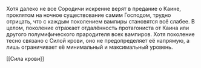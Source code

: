 Хотя далеко не все Сородичи искренне верят в предание о Каине, проклятом на ночное существование самим Господом, трудно отрицать, что с каждым поколением вампиры становятся всё слабее. В целом, поколение отражает отдалённость протагониста от Каина или другого полумифического прародителя всех вампиров. Хотя поколение тесно связано с Силой крови, оно не предопределяет её напрямую, а лишь ограничивает её минимальный и максимальный уровень.

[[Сила крови]]

